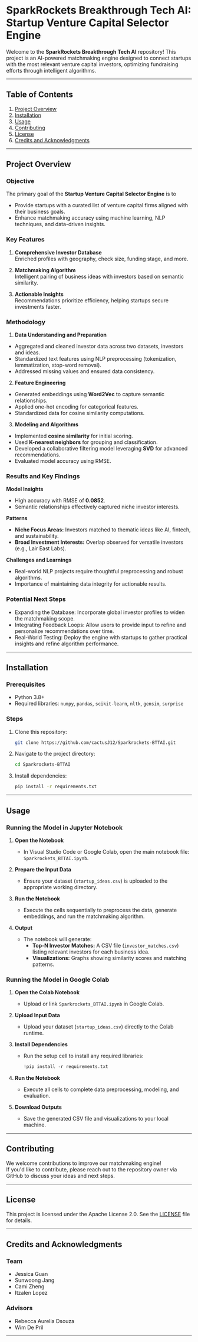 # SparkRockets Breakthrough Tech AI: Startup Venture Capital Selector Engine

Welcome to the **SparkRockets Breakthrough Tech AI** repository! This project is an AI-powered matchmaking engine designed to connect startups with the most relevant venture capital investors, optimizing fundraising efforts through intelligent algorithms.

----------

## **Table of Contents**

1.  [Project Overview](#project-overview)
2.  [Installation](#installation)
3.  [Usage](#usage)
4.  [Contributing](#contributing)
5.  [License](#license)
6.  [Credits and Acknowledgments](#credits-and-acknowledgments)

----------

## **Project Overview**

### **Objective**

The primary goal of the **Startup Venture Capital Selector Engine** is to

-   Provide startups with a curated list of venture capital firms aligned with their business goals.
-   Enhance matchmaking accuracy using machine learning, NLP techniques, and data-driven insights.

### **Key Features**

1.  **Comprehensive Investor Database**  
    Enriched profiles with geography, check size, funding stage, and more.
    
2.  **Matchmaking Algorithm**  
    Intelligent pairing of business ideas with investors based on semantic similarity.
    
3.  **Actionable Insights**  
    Recommendations prioritize efficiency, helping startups secure investments faster.

### **Methodology**

1. **Data Understanding and Preparation**
-   Aggregated and cleaned investor data across two datasets, investors and ideas.
-   Standardized text features using NLP preprocessing (tokenization, lemmatization, stop-word removal).
-   Addressed missing values and ensured data consistency.

2. **Feature Engineering**
-   Generated embeddings using **Word2Vec** to capture semantic relationships.
-   Applied one-hot encoding for categorical features.
-   Standardized data for cosine similarity computations.

3. **Modeling and Algorithms**
-   Implemented **cosine similarity** for initial scoring.
-   Used **K-nearest neighbors** for grouping and classification.
-   Developed a collaborative filtering model leveraging **SVD** for advanced recommendations.
-   Evaluated model accuracy using RMSE.

### **Results and Key Findings**

**Model Insights**
-   High accuracy with RMSE of **0.0852**.
-   Semantic relationships effectively captured niche investor interests.

**Patterns**
-   **Niche Focus Areas:** Investors matched to thematic ideas like AI, fintech, and sustainability.
-   **Broad Investment Interests:** Overlap observed for versatile investors (e.g., Lair East Labs).

**Challenges and Learnings**
-   Real-world NLP projects require thoughtful preprocessing and robust algorithms.
-   Importance of maintaining data integrity for actionable results.

### **Potential Next Steps**
- Expanding the Database: Incorporate global investor profiles to widen the matchmaking scope.
- Integrating Feedback Loops: Allow users to provide input to refine and personalize recommendations over time.
- Real-World Testing: Deploy the engine with startups to gather practical insights and refine algorithm performance.

----------

## **Installation**

### Prerequisites

-   Python 3.8+
-   Required libraries: `numpy`, `pandas`, `scikit-learn`, `nltk`, `gensim`, `surprise`

### Steps

1.  Clone this repository:
    
    ```bash
    git clone https://github.com/cactusJ12/Sparkrockets-BTTAI.git
    
    ```
    
2.  Navigate to the project directory:
    
    ```bash
    cd Sparkrockets-BTTAI
    
    ```
    
3.  Install dependencies:
    
    ```bash
    pip install -r requirements.txt
    
    ```

----------

## **Usage**

### Running the Model in Jupyter Notebook

1.  **Open the Notebook**
    
    -   In Visual Studio Code or Google Colab, open the main notebook file: `Sparkrockets_BTTAI.ipynb`.
2.  **Prepare the Input Data**
    
    -   Ensure your dataset (`startup_ideas.csv`) is uploaded to the appropriate working directory.
3.  **Run the Notebook**
    
    -   Execute the cells sequentially to preprocess the data, generate embeddings, and run the matchmaking algorithm.
4.  **Output**
    
    -   The notebook will generate:
        -   **Top-N Investor Matches:** A CSV file (`investor_matches.csv`) listing relevant investors for each business idea.
        -   **Visualizations:** Graphs showing similarity scores and matching patterns.

### Running the Model in Google Colab

1.  **Open the Colab Notebook**
    
    -   Upload or link `Sparkrockets_BTTAI.ipynb` in Google Colab.
2.  **Upload Input Data**
    
    -   Upload your dataset (`startup_ideas.csv`) directly to the Colab runtime.
3.  **Install Dependencies**
    
    -   Run the setup cell to install any required libraries:
        
        ```python
        !pip install -r requirements.txt
        
        ```
        
4.  **Run the Notebook**
    
    -   Execute all cells to complete data preprocessing, modeling, and evaluation.
5.  **Download Outputs**
    
    -   Save the generated CSV file and visualizations to your local machine.

----------

## **Contributing**

We welcome contributions to improve our matchmaking engine!  
If you'd like to contribute, please reach out to the repository owner via GitHub to discuss your ideas and next steps.

----------

## **License**

This project is licensed under the Apache License 2.0. See the [LICENSE](https://chatgpt.com/c/LICENSE) file for details.

----------

## **Credits and Acknowledgments**

### **Team**

-   Jessica Guan
-   Sunwoong Jang
-   Cami Zheng
-   Itzalen Lopez

### **Advisors**

-   Rebecca Aurelia Dsouza
-   Wim De Pril

----------
